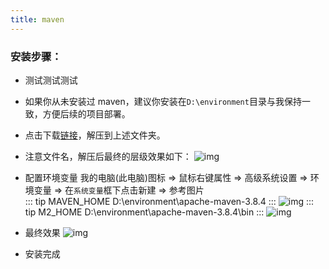 ```yaml
---
title: maven
---
```


### 安装步骤：
- 测试测试测试
- 如果你从未安装过 maven，建议你安装在`D:\environment`目录与我保持一致，方便后续的项目部署。
- 点击下载<a href="http://8.134.87.201:9999/f/e4a798c668c74ca48055/?dl=1">链接</a>，解压到上述文件夹。
- 注意文件名，解压后最终的层级效果如下：
  ![img](/img/env/maven-1.png)
- 配置环境变量
  我的电脑(此电脑)图标 => 鼠标右键属性 => 高级系统设置 => 环境变量 => 在`系统变量`框下点击新建 => 参考图片<br/>
  ::: tip MAVEN_HOME
  D:\environment\apache-maven-3.8.4
  :::
  ![img](/img/env/maven-2.png)
  ::: tip M2_HOME
  D:\environment\apache-maven-3.8.4\bin
  :::
  ![img](/img/env/maven-3.png)

- 最终效果
  ![img](/img/env/maven-4.png)

- 安装完成
